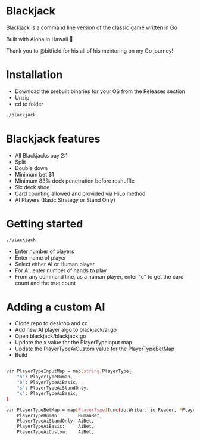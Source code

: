 # Blackjack

Blackjack is a command line version of the classic game written in Go

Built with Aloha in Hawaii 🌊

Thank you to @bitfield for his all of his mentoring on my Go journey!


# Installation

* Download the prebuilt binaries for your OS from the Releases section
* Unzip
* cd to folder
```bash
./blackjack
```

# Blackjack features
* All Blackjacks pay 2:1
* Split
* Double down
* Minimum bet $1
* Minimum 83% deck penetration before reshuffle
* Six deck shoe
* Card counting allowed and provided via HiLo method
* AI Players (Basic Strategy or Stand Only)


# Getting started
```bash
./blackjack
```
* Enter number of players
* Enter name of player
* Select either AI or Human player
* For AI, enter number of hands to play
* From any command line, as a human player, enter "c" to get the card count and the true count


# Adding a custom AI
* Clone repo to desktop and cd
* Add new AI player algo to blackjack/ai.go
* Open blackjack/blackjack.go
* Update the x value for the PlayerTypeInput map
* Update the PlayerTypeAiCustom value for the PlayerTypeBetMap
* Build

```bash

var PlayerTypeInputMap = map[string]PlayerType{
	"h": PlayerTypeHuman,
	"b": PlayerTypeAiBasic,
	"s": PlayerTypeAiStandOnly,
	"x": PlayerTypeAiBasic,
}

var PlayerTypeBetMap = map[PlayerType]func(io.Writer, io.Reader, *Player, int, CardCounter) error{
	PlayerTypeHuman:       HumanBet,
	PlayerTypeAiStandOnly: AiBet,
	PlayerTypeAiBasic:     AiBet,
	PlayerTypeAiCustom:    AiBet,
  
```








